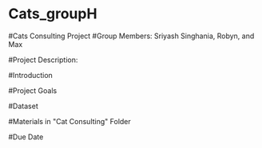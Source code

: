 # Cats_groupH

#Cats Consulting Project
#Group Members: Sriyash Singhania, Robyn, and Max

#Project Description: 

#Introduction

#Project Goals

#Dataset

#Materials in "Cat Consulting" Folder

#Due Date

